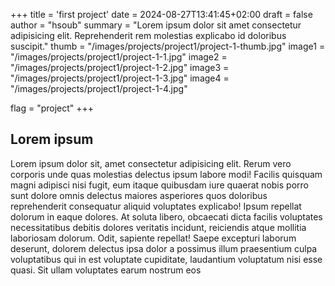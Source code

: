 +++
title = 'first project'
date = 2024-08-27T13:41:45+02:00
draft = false
author = "hsoub"
summary = "Lorem ipsum dolor sit amet consectetur adipisicing elit. Reprehenderit rem molestias explicabo id doloribus suscipit."
thumb = "/images/projects/project1/project-1-thumb.jpg"
image1 = "/images/projects/project1/project-1-1.jpg"
image2 = "/images/projects/project1/project-1-2.jpg"
image3 = "/images/projects/project1/project-1-3.jpg"
image4 = "/images/projects/project1/project-1-4.jpg"

flag = "project"
+++

## Lorem ipsum

Lorem ipsum dolor sit, amet consectetur adipisicing elit. Rerum vero corporis unde quas molestias delectus ipsum labore modi! Facilis quisquam magni adipisci nisi fugit, eum itaque quibusdam iure quaerat nobis porro sunt dolore omnis delectus maiores asperiores quos doloribus reprehenderit consequatur aliquid voluptates explicabo! Ipsum repellat dolorum in eaque dolores. At soluta libero, obcaecati dicta facilis voluptates necessitatibus debitis dolores veritatis incidunt, reiciendis atque mollitia laboriosam dolorum. Odit, sapiente repellat! Saepe excepturi laborum deserunt, dolorem delectus ipsa dolor a possimus illum praesentium culpa voluptatibus qui in est voluptate cupiditate, laudantium voluptatum nisi esse quasi. Sit ullam voluptates earum nostrum eos
